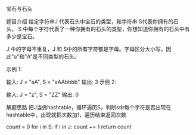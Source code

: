 宝石与石头

题目介绍
给定字符串J 代表石头中宝石的类型，和字符串 S代表你拥有的石头。 S 中每个字符代表了一种你拥有的石头的类型，你想知道你拥有的石头中有多少是宝石。

J 中的字母不重复，J 和 S中的所有字符都是字母。字母区分大小写，因此"a"和"A"是不同类型的石头。

示例 1:

输入: J = "aA", S = "aAAbbbb"
输出: 3
示例 2:

输入: J = "z", S = "ZZ"
输出: 0

解题思路
把J当做hashtable，循环遍历S，判断s中每个字符是否出现在hashtable中，出现就把次数加1，遍历结束返回次数

count = 0
for i in S:
	if i in J:
		count += 1
return count
